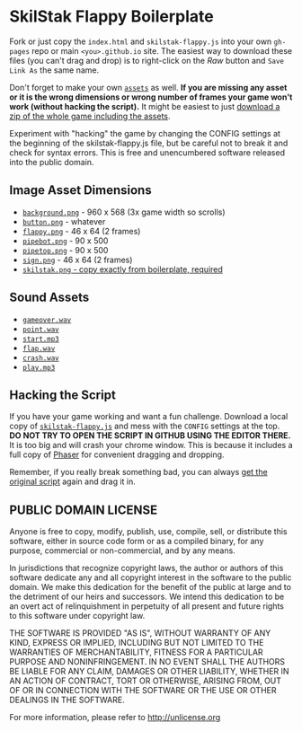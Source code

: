 # SkilStak Flappy Boilerplate

Fork or just copy the `index.html` and `skilstak-flappy.js` into your
own `gh-pages` repo or main `<you>.github.io` site. The easiest way to
download these files (you can't drag and drop) is to right-click on
the *Raw* button and `Save Link As` the same name.

Don't forget to make your own [`assets`](assets/) as well. **If you
are missing any asset or it is the wrong dimensions or wrong number
of frames your game won't work (without hacking the script).** It
might be easiest to just [download a zip of the whole game including
the assets](https://github.com/skilstak/flappy/archive/gh-pages.zip).

Experiment with "hacking" the game by changing the CONFIG settings
at the beginning of the skilstak-flappy.js file, but be careful not
to break it and check for syntax errors.  This is free and unencumbered
software released into the public domain.

## Image Asset Dimensions

* [`background.png`](assets/background.png) - 960 x 568 (3x game width so scrolls)
* [`button.png`](assets/button.png) - whatever
* [`flappy.png`](assets/flappy.png) - 46 x 64 (2 frames)
* [`pipebot.png`](assets/pipebot.png) - 90 x 500
* [`pipetop.png`](assets/pipetop.png) - 90 x 500
* [`sign.png`](assets/sign.png) - 46 x 64 (2 frames)
* [`skilstak.png` - copy exactly from boilerplate, required](assets/skilstak.png)

## Sound Assets

* [`gameover.wav`](assets/gameover.wav)
* [`point.wav`](assets/point.wav)
* [`start.mp3`](assets/start.mp3)
* [`flap.wav`](assets/flap.wav)
* [`crash.wav`](assets/crash.wav)
* [`play.mp3`](assets/play.mpe)

## Hacking the Script

If you have your game working and want a fun challenge. Download
a local copy of [`skilstak-flappy.js`](skilstak-flappy.js) and mess
with the `CONFIG` settings at the top. **DO NOT TRY TO OPEN THE SCRIPT
IN GITHUB USING THE EDITOR THERE.** It is too big and will crash your
chrome window. This is because it includes a full copy of
[Phaser](http://phaser.io) for convenient dragging and dropping.

Remember, if you really break something bad, you can always [get the
original script](skilstak-flappy.js) again and drag it in.

## PUBLIC DOMAIN LICENSE

Anyone is free to copy, modify, publish, use, compile, sell, or
distribute this software, either in source code form or as a compiled
binary, for any purpose, commercial or non-commercial, and by any
means.

In jurisdictions that recognize copyright laws, the author or authors
of this software dedicate any and all copyright interest in the
software to the public domain. We make this dedication for the benefit
of the public at large and to the detriment of our heirs and
successors. We intend this dedication to be an overt act of
relinquishment in perpetuity of all present and future rights to this
software under copyright law.

THE SOFTWARE IS PROVIDED "AS IS", WITHOUT WARRANTY OF ANY KIND,
EXPRESS OR IMPLIED, INCLUDING BUT NOT LIMITED TO THE WARRANTIES OF
MERCHANTABILITY, FITNESS FOR A PARTICULAR PURPOSE AND NONINFRINGEMENT.
IN NO EVENT SHALL THE AUTHORS BE LIABLE FOR ANY CLAIM, DAMAGES OR
OTHER LIABILITY, WHETHER IN AN ACTION OF CONTRACT, TORT OR OTHERWISE,
ARISING FROM, OUT OF OR IN CONNECTION WITH THE SOFTWARE OR THE USE OR
OTHER DEALINGS IN THE SOFTWARE.

For more information, please refer to <http://unlicense.org>

